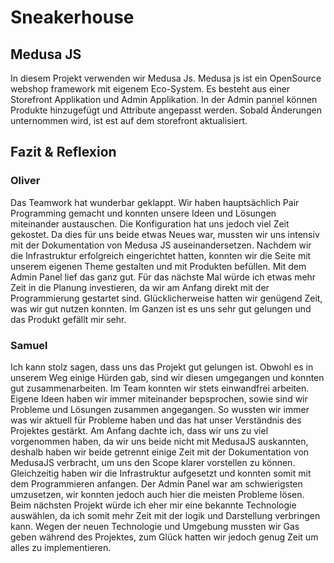# Sneakerhouse

## Medusa JS

In diesem Projekt verwenden wir Medusa Js. Medusa js ist ein OpenSource webshop framework mit eigenem Eco-System. Es besteht aus einer Storefront Applikation und Admin Applikation.
In der Admin pannel können Produkte hinzugefügt und Attribute angepasst werden. Sobald Änderungen unternommen wird, ist est auf dem storefront aktualisiert.

## Fazit & Reflexion

### Oliver 
Das Teamwork hat wunderbar geklappt. Wir haben hauptsächlich Pair Programming gemacht und konnten unsere Ideen und Lösungen miteinander austauschen.
Die Konfiguration hat uns jedoch viel Zeit gekostet. Da dies für uns beide etwas Neues war, mussten wir uns intensiv mit der Dokumentation von Medusa JS auseinandersetzen. Nachdem wir die Infrastruktur erfolgreich eingerichtet hatten, konnten wir die Seite mit unserem eigenen Theme gestalten und mit Produkten befüllen. Mit dem Admin Panel lief das ganz gut.
Für das nächste Mal würde ich etwas mehr Zeit in die Planung investieren, da wir am Anfang direkt mit der Programmierung gestartet sind. Glücklicherweise hatten wir genügend Zeit, was wir gut nutzen konnten.  Im Ganzen ist es uns sehr gut gelungen und das Produkt gefällt mir sehr. 

### Samuel
Ich kann stolz sagen, dass uns das Projekt gut gelungen ist. Obwohl es in unserem Weg einige Hürden gab, sind wir diesen umgegangen und konnten gut zusammenarbeiten.
Im Team konnten wir stets einwandfrei arbeiten. Eigene Ideen haben wir immer miteinander bepsprochen, sowie sind wir Probleme und Lösungen zusammen angegangen. So wussten wir immer was wir aktuell für Probleme haben und das hat unser Verständnis des Projektes gestärkt.
Am Anfang dachte ich, dass wir uns zu viel vorgenommen haben, da wir uns beide nicht mit MedusaJS auskannten, deshalb haben wir beide getrennt einige Zeit mit der Dokumentation von MedusaJS verbracht, um uns den Scope klarer vorstellen zu können. Gleichzeitig haben wir die Infrastruktur aufgesetzt und konnten somit mit dem Programmieren anfangen.
Der Admin Panel war am schwierigsten umzusetzen, wir konnten jedoch auch hier die meisten Probleme lösen. Beim nächsten Projekt würde ich eher mir eine bekannte Technologie auswählen, da ich somit mehr Zeit mit der logik und Darstellung verbringen kann. Wegen der neuen Technologie und Umgebung mussten wir Gas geben während des Projektes, zum Glück hatten wir jedoch genug Zeit um alles zu implementieren.

